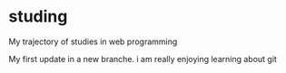 # studing
 My trajectory of studies in web programming

My first update in a new branche. i am really enjoying learning about git
